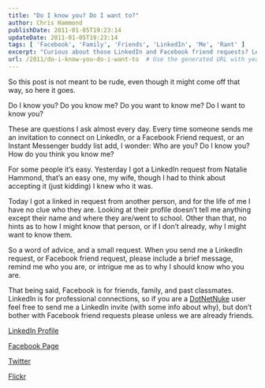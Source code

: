 ```yaml
---
title: "Do I know you? Do I want to?"
author: Chris Hammond
publishDate: 2011-01-05T19:23:14
updateDate: 2011-01-05T19:23:14
tags: [ 'Facebook', 'Family', 'Friends', 'LinkedIn', 'Me', 'Rant' ]
excerpt: "Curious about those LinkedIn and Facebook friend requests? Learn why adding a personal message can help spark connections in this insightful post!"
url: /2011/do-i-know-you-do-i-want-to  # Use the generated URL with year
---
```

<p>So this post is not meant to be rude, even though it might come off that way, so here it goes.</p>  <p>Do I know you? Do you know me? Do you want to know me? Do I want to know you?</p>  <p>These are questions I ask almost every day. Every time someone sends me an invitation to connect on LinkedIn, or a Facebook Friend request, or an Instant Messenger buddy list add, I wonder: Who are you? Do I know you? How do you think you know me? </p>  <p>For some people it’s easy. Yesterday I got a LinkedIn request from Natalie Hammond, that’s an easy one, my wife, though I had to think about accepting it (just kidding) I knew who it was. </p>  <p>Today I got a linked in request from another person, and for the life of me I have no clue who they are. Looking at their profile doesn’t tell me anything except their name and where they are/went to school. Other than that, no hints as to how I might know that person, or if I don’t already, why I might want to know them.</p>  <p>So a word of advice, and a small request. When you send me a LinkedIn request, or Facebook friend request, please include a brief message, remind me who you are, or intrigue me as to why I should know who you are.</p>  <p>That being said, Facebook is for friends, family, and past classmates. LinkedIn is for professional connections, so if you are a <a href="https://www.dotnetnuke.com">DotNetNuke</a> user feel free to send me a LinkedIn invite (with some info about why), but don’t bother with Facebook friend requests please unless we are already friends.</p>  <p><a href="https://www.linkedin.com/in/chrishammond">LinkedIn Profile</a></p>  <p><a href="https://www.facebook.com/christopherhammond">Facebook Page</a></p>  <p><a href="https://twitter.com/christoc">Twitter</a></p>  <p><a href="https://www.flickr.com/photos/chammond/">Flickr</a></p>

